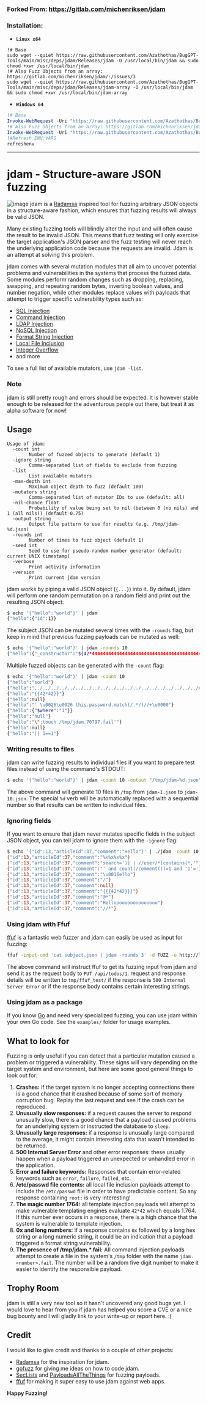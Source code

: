 ### Forked From: https://gitlab.com/michenriksen/jdam

### Installation:
- **`Linux x64`**
```
!# Base
sudo wget --quiet https://raw.githubusercontent.com/Azathothas/BugGPT-Tools/main/misc/deps/jdam/Releases/jdam -O /usr/local/bin/jdam && sudo chmod +xwr /usr/local/bin/jdam 
!# Also Fuzz Objects from an array: https://gitlab.com/michenriksen/jdam/-/issues/3
sudo wget --quiet https://raw.githubusercontent.com/Azathothas/BugGPT-Tools/main/misc/deps/jdam/Releases/jdam-array -O /usr/local/bin/jdam && sudo chmod +xwr /usr/local/bin/jdam-array 
```
- **`Windows 64`**
```powershell
!# Base
Invoke-WebRequest -Uri "https://raw.githubusercontent.com/Azathothas/BugGPT-Tools/main/misc/deps/jdam/Releases/jdam-win64" -OutFile "$env:USERPROFILE\go\bin\jdam"
!# Also Fuzz Objects from an array: https://gitlab.com/michenriksen/jdam/-/issues/3
Invoke-WebRequest -Uri "https://raw.githubusercontent.com/Azathothas/BugGPT-Tools/main/misc/deps/jdam/Releases/jdam-array-win64" -OutFile "$env:USERPROFILE\go\bin\jdam-array" 
!#Refresh ENV:VARS
refreshenv
```
---

# jdam - Structure-aware JSON fuzzing

![image](https://github.com/Azathothas/BugGPT-Tools/assets/58171889/ee56f05e-15c5-47dc-9e6d-d322c658cbbf)
jdam is a [Radamsa] inspired tool for fuzzing arbitrary JSON objects in a structure-aware fashion, which ensures that fuzzing results will always be valid JSON.

Many existing fuzzing tools will blindly alter the input and will often cause the result to be invalid JSON. This means that fuzz testing will only exercise the target application's JSON parser and the fuzz testing will never reach the underlying application code because the requests are invalid. Jdam is an attempt at solving this problem.

jdam comes with several mutation modules that all aim to uncover potential problems and vulnerabilities in the systems that process the fuzzed data. Some modules perform random changes such as dropping, replacing, swapping, and repeating random bytes, inverting boolean values, and number negation, while other modules replace values with payloads that attempt to trigger specific vulnerability types such as:

- [SQL Injection]
- [Command Injection]
- [LDAP Injection]
- [NoSQL Injection]
- [Format String Injection]
- [Local File Inclusion]
- [Integer Overflow]
- and more

To see a full list of available mutators, use `jdam -list`.

### Note
jdam is still pretty rough and errors should be expected. It is however stable enough to be released for the adventurous people out there, but treat it as alpha software for now!



## Usage

```
Usage of jdam:
  -count int
    	Number of fuzzed objects to generate (default 1)
  -ignore string
    	Comma-separated list of fields to exclude from fuzzing
  -list
    	List available mutators
  -max-depth int
    	Maximum object depth to fuzz (default 100)
  -mutators string
    	Comma-separated list of mutator IDs to use (default: all)
  -nil-chance float
    	Probability of value being set to nil (between 0 (no nils) and 1 (all nils)) (default 0.75)
  -output string
    	Output file pattern to use for results (e.g. /tmp/jdam-%d.json)
  -rounds int
    	Number of times to fuzz object (default 1)
  -seed int
    	Seed to use for pseudo-random number generator (default: current UNIX timestamp)
  -verbose
    	Print activity information
  -version
    	Print current jdam version

```

jdam works by piping a valid JSON object (`{...}`) into it. By default, jdam will perform one random permutation on a random field and print out the resulting JSON object:

```bash
$ echo '{"hello":"world"}' | jdam
{"hello":{"id":1}}
```

The subject JSON can be mutated several times with the `-rounds` flag, but keep in mind that previous fuzzing payloads can be mutated as well:

```bash
$ echo '{"hello":"world"}' | jdam -rounds 10
{"hello":{"_constructor":"${42*444444444444444444444444444444444444444444444444444444444444444444444444444444444444444444444444442}"}}
```

Multiple fuzzed objects can be generated with the `-count` flag:

```bash
$ echo '{"hello":"world"}' | jdam -count 10
{"hello":"sorld"}
{"hello":"../../../../../../../../../../../../../../../../../../../../etc/passwd"}
{"hello":"{{42*42}}"}
{"hello":null}
{"hello":"' \u0026\u0026 this.password.match(/.*/)//+\u0000"}
{"hello":{"$where":"1"}}
{"hello":"null"}
{"hello":"\";touch /tmp/jdam.70797.fail'"}
{"hello":null}
{"hello":"|| 1==1"}
```

### Writing results to files

jdam can write fuzzing results to individual files if you want to prepare test files instead of using the command's STDOUT:

```bash
$ echo '{"hello":"world"}' | jdam -count 10 -output "/tmp/jdam-%d.json"
```

The above command will generate 10 files in `/tmp` from `jdam-1.json` to `jdam-10.json`. The special `%d` verb will be automatically replaced with a sequential number so that results can be written to individual files.

### Ignoring fields

If you want to ensure that jdam never mutates specific fields in the subject JSON object, you can tell jdam to ignore them with the `-ignore` flag:

```bash
$ echo '{"id":13,"articleId":37,"comment":"Hello"}' | ./jdam -count 10 -ignore id,articleId
{"id":13,"articleId":37,"comment":"%x%x%x%x"}
{"id":13,"articleId":37,"comment":"search=')] | //user/*[contains(*,'"}
{"id":13,"articleId":37,"comment":"' and count(/comment())=1 and '1'='1"}
{"id":13,"articleId":37,"comment":"\u0016ello"}
{"id":13,"articleId":37,"comment":"/"}
{"id":13,"articleId":37,"comment":null}
{"id":13,"articleId":37,"comment":"{{{42*42}}}"}
{"id":13,"articleId":37,"comment":"@*"}
{"id":13,"articleId":37,"comment":"Helloooooooooooooooo"}
{"id":13,"articleId":37,"comment":"//*"}
```

### Using jdam with Ffuf

[ffuf] is a fantastic web fuzzer and jdam can easily be used as input for fuzzing:

```bash
ffuf -input-cmd 'cat subject.json | jdam -rounds 3' -d FUZZ -u http://localhost/api/todos/1 -X PUT -v -mc 500 -mr 'error|failed|failure|fault|abort|root:|1764|0x|\d{20}' -od /tmp/ffuf_test
```

The above command will instruct ffuf to get its fuzzing input from jdam and send it as the request body to `PUT /api/todos/1`. request and response details will be written to `tmp/ffuf_test/` if the response is `500 Internal Server Error` or if the response body contains certain interesting strings.

### Using jdam as a package

If you know [Go] and need very specialized fuzzing, you can use jdam within your own Go code. See the `examples/` folder for usage examples.

## What to look for

Fuzzing is only useful if you can detect that a particular mutation caused a problem or triggered a vulnerability. These signs will vary depending on the target system and environment, but here are some good general things to look out for:

1. **Crashes:** if the target system is no longer accepting connections there is a good chance that it crashed because of some sort of memory corruption bug. Replay the last request and see if the crash can be reproduced.
1. **Unusually slow responses:** if a request causes the server to respond unusually slow, there is a good chance that a payload caused problems for an underlying system or instructed the database to `sleep`.
1. **Unusually large responses:** if a response is unusually large compared to the average, it might contain interesting data that wasn't intended to be returned.
1. **500 Internal Server Error** and other error responses: these usually happen when a payload triggered an unexpected or unhandled error in the application.
1. **Error and failure keywords:** Responses that contain error-related keywords such as `error`, `failure`, `failed`, etc.
1. **/etc/passwd file contents:** all local file inclusion payloads attempt to include the `/etc/passwd` file in order to have predictable content. So any response containing `root:` is very interesting!
1. **The magic number 1764:** all template injection payloads will attempt to make vulnerable templating engines evaluate `42*42` which equals 1.764. If this number ever occurs in a response, there is a high chance that the system is vulnerable to template injection.
1. **0x and long numbers:** if a response contains `0x` followed by a long hex string or a long numeric string, it could be an indication that a payload triggered a format string vulnerability.
1. **The presence of /tmp/jdam.*.fail:** All command injection payloads attempt to create a file in the system's `/tmp` folder with the name `jdam.<number>.fail`. The number will be a random five  digit number to make it easier to identify the responsible payload.

## Trophy Room

jdam is still a very new tool so it hasn't uncovered any good bugs yet. I would love to hear from you if jdam has helped you score a CVE or a nice bug bounty and I will gladly link to your write-up or report here. :)

## Credit

I would like to give credit and thanks to a couple of other projects:

- [Radamsa] for the inspiration for jdam.
- [gofuzz] for giving me ideas on how to code jdam.
- [SecLists] and [PayloadsAllTheThings] for fuzzing payloads.
- [ffuf] for making it super easy to use jdam against web apps.

**Happy Fuzzing!**

[Radamsa]: https://gitlab.com/akihe/radamsa
[SQL Injection]: https://owasp.org/www-community/attacks/SQL_Injection
[Command Injection]: https://owasp.org/www-community/attacks/Command_Injection
[LDAP Injection]: https://owasp.org/www-community/attacks/LDAP_Injection
[NoSQL Injection]: https://owasp.org/www-project-web-security-testing-guide/latest/4-Web_Application_Security_Testing/07-Input_Validation_Testing/05.6-Testing_for_NoSQL_Injection
[Format String Injection]: https://owasp.org/www-community/attacks/Format_string_attack
[Local File Inclusion]: https://owasp.org/www-project-web-security-testing-guide/latest/4-Web_Application_Security_Testing/07-Input_Validation_Testing/11.1-Testing_for_Local_File_Inclusion
[Integer Overflow]: https://en.wikipedia.org/wiki/Integer_overflow
[release]: https://gitlab.com/michenriksen/jdam/-/releases
[ffuf]: https://github.com/ffuf/ffuf/
[Go]: https://golang.org/
[gofuzz]: https://github.com/google/gofuzz
[SecLists]: https://github.com/danielmiessler/SecLists
[PayloadsAllTheThings]: https://github.com/swisskyrepo/PayloadsAllTheThings
